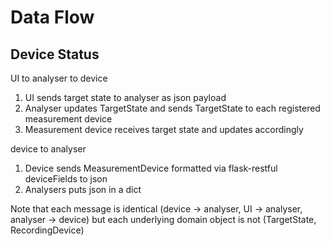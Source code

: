 Data Flow
=========

Device Status
-------------

UI to analyser to device

1) UI sends target state to analyser as json payload
2) Analyser updates TargetState and sends TargetState to each registered measurement device
3) Measurement device receives target state and updates accordingly

device to analyser
 
1) Device sends MeasurementDevice formatted via flask-restful deviceFields to json
2) Analysers puts json in a dict

Note that each message is identical (device -> analyser, UI -> analyser, analyser -> device) but each underlying domain object is not (TargetState, RecordingDevice)